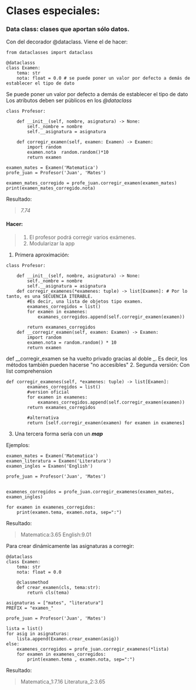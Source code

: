 # Clases especiales:
### Data class: clases que aportan sólo datos.
Con del decorador @dataclass. Viene el de hacer:
```
from dataclasses import dataclass
```
```
@dataclasss
class Examen:
    tema: str
    nota: float = 0.0 # se puede poner un valor por defecto a demás de establecer el tipo de dato
```
Se puede poner un valor por defecto a demás de establecer el tipo de dato
Los atributos deben ser públicos en los *@dataclass*
```
class Profesor:

    def __init__(self, nombre, asignatura) -> None:
        self._nombre = nombre
        self.__asignatura = asignatura

    def corregir_examen(self, examen: Examen) -> Examen:
        import random
        examen.nota  random.random()*10
        return examen

```
```
examen_mates = Examen('Matematica')
profe_juan = Profesor('Juan', 'Mates')

examen_mates_corregido = profe_juan.corregir_examen(examen_mates)
print(examen_mates_corregido.nota)
```
Resultado:
> *7.74*

#### Hacer:

> 1. El profesor podrá corregir varios exámenes.
> 2. Modularizar la app

1. Primera aproximación:

```
class Profesor:

    def __init__(self, nombre, asignatura) -> None:
        self._nombre = nombre
        self.__asignatura = asignatura
    def corregir_examenes(*examenes: tuple) -> list[Examen]: # Por lo tanto, es una SECUENCIA ITERABLE.
        #Es decir, una lista de objetos tipo examen.
        examanes_corregidos = list()
        for examen in examenes:
            examanes_corregidos.append(self.corregir_examen(examen))
        
        return examanes_corregidos
    def __corregir_examen(self, examen: Examen) -> Examen:
        import random
        examen.nota = random.random() * 10 
        return examen
```
def __corregir_examen se ha vuelto privado gracias al doble _. Es decir, los métodos también pueden hacerse "no accesibles"
2. Segunda versión:
Con list comprehension
```
def corregir_examenes(self, *examenes: tuple) -> list[Examen]:
        examanes_corregidos = list()
        #version oficial
        for examen in examenes:
            examanes_corregidos.append(self.corregir_examen(examen))
        return examanes_corregidos
    
        #alternativa
        return [self.corregir_examen(examen) for examen in examenes]    
```
3. Una tercera forma sería con un ***map***

Ejemplos:

```
examen_mates = Examen('Matematica')
examen_literatura = Examen('Literatura')
examen_ingles = Examen('English')

profe_juan = Profesor('Juan', 'Mates')


examenes_corregidos = profe_juan.corregir_examenes(examen_mates, examen_ingles)

for examen in examenes_corregidos:
    print(examen.tema, examen.nota, sep=":")
```
Resultado:

> Matematica:3.65
> English:9.01

Para crear dinámicamente las asignaturas a corregir:
```
@dataclass
class Examen:
    tema: str
    nota: float = 0.0

    @classmethod
    def crear_examen(cls, tema:str):
        return cls(tema)
```

```
asignaturas = ["mates", "literatura"]
PREFIX = "examen_"

profe_juan = Profesor('Juan', 'Mates')

lista = list()
for asig in asignaturas:
    lista.append(Examen.crear_examen(asig))
else:
    examenes_corregidos = profe_juan.corregir_examenes(*lista)
    for examen in examenes_corregidos:
        print(examen.tema , examen.nota, sep=":")
```

Resultado:

> Matematica_1:7.16
> Literatura_2:3.65
